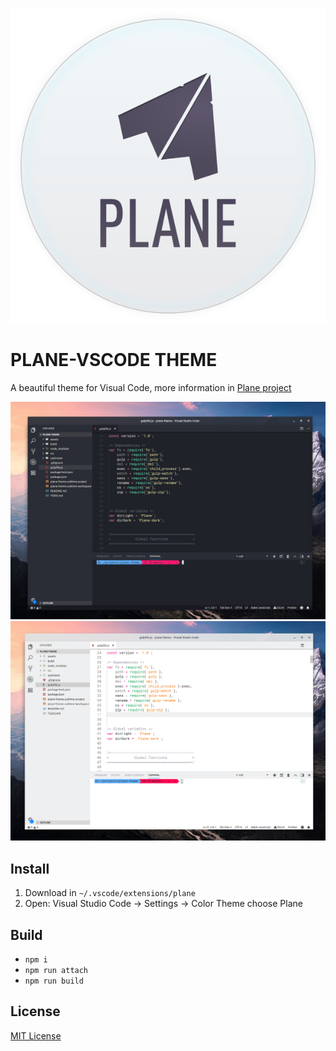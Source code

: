 <p align="center">
<img src="assets/logo.svg" />
</p>


# PLANE-VSCODE THEME

A beautiful theme for Visual Code, more information in [Plane project](https://github.com/wfpaisa/plane)

<p align="center">
<img src="assets/screenshots/screenshot-01.png" />
<br>
<img src="assets/screenshots/screenshot-02.png" />
</p>

## Install
1. Download in `~/.vscode/extensions/plane`
2. Open: Visual Studio Code -> Settings -> Color Theme  choose Plane

## Build
- `npm i`
- `npm run attach`
- `npm run build`


## License

[MIT License](./LICENSE)

